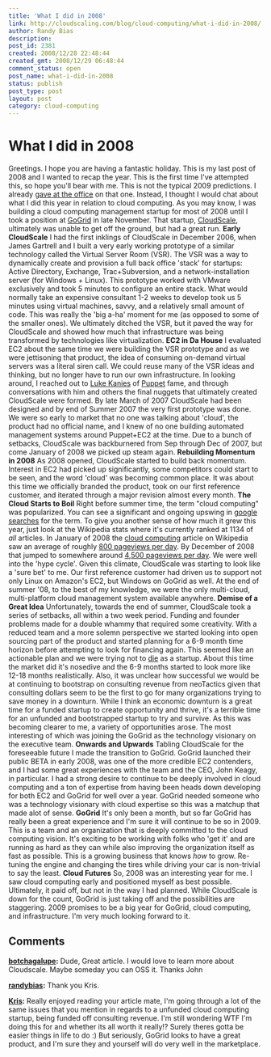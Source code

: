 ```yaml
---
title: 'What I did in 2008'
link: http://cloudscaling.com/blog/cloud-computing/what-i-did-in-2008/
author: Randy Bias
description: 
post_id: 2381
created: 2008/12/28 22:48:44
created_gmt: 2008/12/29 06:48:44
comment_status: open
post_name: what-i-did-in-2008
status: publish
post_type: post
layout: post
category: cloud-computing
---
```


# What I did in 2008

Greetings. I hope you are having a fantastic holiday. This is my last post of 2008 and I wanted to recap the year. This is the first time I've attempted this, so hope you'll bear with me. This is not the typical 2009 predictions. I already [gave at the office](http://blog.gogrid.com/2008/12/18/8-more-cloud-computing-predictions-for-2009/) on that one. Instead, I thought I would chat about what I did this year in relation to cloud computing. As you may know, I was building a cloud computing management startup for most of 2008 until I took a position at [GoGrid](http://www.gogrid.com) in late November. That startup, [CloudScale](http://neotactics.com/cloudscale), ultimately was unable to get off the ground, but had a great run. **Early CloudScale** I had the first inklings of CloudScale in December 2006, when James Gartrell and I built a very early working prototype of a similar technology called the Virtual Server Room (VSR). The VSR was a way to dynamically create and provision a full back office 'stack' for startups: Active Directory, Exchange, Trac+Subversion, and a network-installation server (for Windows + Linux). This prototype worked with VMware exclusively and took 5 minutes to configure an entire stack. What would normally take an expensive consultant 1-2 weeks to develop took us 5 minutes using virtual machines, savvy, and a relatively small amount of code. This was really the 'big a-ha' moment for me (as opposed to some of the smaller ones). We ultimately ditched the VSR, but it paved the way for CloudScale and showed how much that infrastructure was being transformed by technologies like virtualization. **EC2 in Da House** I evaluated EC2 about the same time we were building the VSR prototype and as we were jettisoning that product, the idea of consuming on-demand virtual servers was a literal siren call. We could reuse many of the VSR ideas and thinking, but no longer have to run our own infrastructure. In looking around, I reached out to [Luke Kanies](http://www.madstop.com) of [Puppet](http://puppet.reductivelabs.com) fame, and through conversations with him and others the final nuggets that ultimately created CloudScale were formed. By late March of 2007 CloudScale had been designed and by end of Summer 2007 the very first prototype was done. We were so early to market that no one was talking about 'cloud', the product had no official name, and I knew of no one building automated management systems around Puppet+EC2 at the time. Due to a bunch of setbacks, CloudScale was backburnered from Sep through Dec of 2007, but come January of 2008 we picked up steam again. **Rebuilding Momentum in 2008** As 2008 opened, CloudScale started to build back momentum. Interest in EC2 had picked up significantly, some competitors could start to be seen, and the word 'cloud' was becoming common place. It was about this time we officially branded the product, took on our first reference customer, and iterated through a major revision almost every month. **The Cloud Starts to Boil** Right before summer time, the term "cloud computing" was popularized. You can see a significant and ongoing upswing in [google searches](http://www.google.com/trends?q=%22cloud+computing%22&ctab=0&geo=all&date=2008&sort=0) for the term. To give you another sense of how much it grew this year, just look at the Wikipedia stats where it's currently ranked at 1134 of *all* articles. In January of 2008 the [cloud computing](http://en.wikipedia.org/wiki/Cloud_computing) article on Wikipedia saw an average of roughly [800 pageviews per day](http://stats.grok.se/en/200801/Cloud_computing). By December of 2008 that jumped to somewhere around [4,500 pageviews per day](http://stats.grok.se/en/200812/Cloud_computing). We were well into the 'hype cycle'. Given this climate, CloudScale was starting to look like a 'sure bet' to me. Our first reference customer had driven us to support not only Linux on Amazon's EC2, but Windows on GoGrid as well. At the end of summer '08, to the best of my knowledge, we were the only multi-cloud, multi-platform cloud management system available anywhere. **Demise of a Great Idea** Unfortunately, towards the end of summer, CloudScale took a series of setbacks, all within a two week period. Funding and founder problems made for a double whammy that required some creativity. With a reduced team and a more solemn perspective we started looking into open sourcing part of the product and started planning for a 6-9 month time horizon before attempting to look for financing again. This seemed like an actionable plan and we were trying not to [die](http://www.paulgraham.com/die.html) as a startup. About this time the market did it's nosedive and the 6-9 months started to look more like 12-18 months realistically. Also, it was unclear how successful we would be at continuing to bootstrap on consulting revenue from neoTactics given that consulting dollars seem to be the first to go for many organizations trying to save money in a downturn. While I think an economic downturn is a great time for a funded startup to create opportunity and thrive, it's a terrible time for an unfunded and bootstrapped startup to try and survive. As this was becoming clearer to me, a variety of opportunities arose. The most interesting of which was joining the GoGrid as the technology visionary on the executive team. **Onwards and Upwards** Tabling CloudScale for the foreseeable future I made the transition to GoGrid. GoGrid launched their public BETA in early 2008, was one of the more credible EC2 contenders, and I had some great experiences with the team and the CEO, John Keagy, in particular. I had a strong desire to continue to be deeply involved in cloud computing and a ton of expertise from having been heads down developing for both EC2 and GoGrid for well over a year. GoGrid needed someone who was a technology visionary with cloud expertise so this was a matchup that made alot of sense. **GoGrid** It's only been a month, but so far GoGrid has really been a great experience and I'm sure it will continue to be so in 2009. This is a team and an organization that is deeply committed to the cloud computing vision. It's exciting to be working with folks who 'get it' and are running as hard as they can while also improving the organization itself as fast as possible. This is a growing business that knows _how_ to grow. Re-tuning the engine and changing the tires while driving your car is non-trivial to say the least. **Cloud Futures** So, 2008 was an interesting year for me. I saw cloud computing early and positioned myself as best possible. Ultimately, it paid off, but not in the way I had planned. While CloudScale is down for the count, GoGrid is just taking off and the possibilities are staggering. 2009 promises to be a big year for GoGrid, cloud computing, and infrastructure. I'm very much looking forward to it.

## Comments

**[botchagalupe](#55 "2008-12-29 04:42:45"):** Dude, Great article. I would love to learn more about Cloudscale. Maybe someday you can OSS it. Thanks John

**[randybias](#56 "2009-01-13 22:08:56"):** Thank you Kris.

**[Kris](#57 "2009-01-13 15:26:41"):** Really enjoyed reading your article mate, I'm going through a lot of the same issues that you mention in regards to a unfunded cloud computing startup, being funded off consulting revenue. I'm still wondering WTF I'm doing this for and whether its all worth it really!? Surely theres gotta be easier things in life to do :) But seriously, GoGrid looks to have a great product, and I'm sure they and yourself will do very well in the marketplace.

